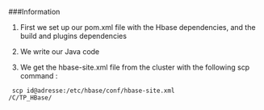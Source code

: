###Information

1) First we set up our pom.xml file with the Hbase dependencies, and the build and plugins dependencies 

2) We write our Java code

3) We get the hbase-site.xml file from the cluster with the following scp command :

<code><pre> scp id@adresse:/etc/hbase/conf/hbase-site.xml /C/TP_HBase/ </pre></code>

